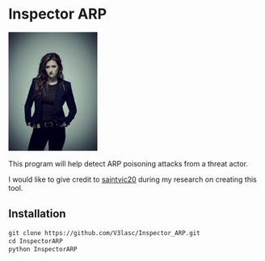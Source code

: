 <h1>Inspector ARP</h1>
<img src='Dom_DiPierro.jpg' width='35%'>

This program will help detect ARP poisoning attacks from a threat actor.

I would like to give credit to <a href='https://github.com/saintvic20/ARP-SPOOF-DETECTOR'>saintvic20<a/> during my research on creating this tool.

<h2>Installation</h2>

```
git clone https://github.com/V3lasc/Inspector_ARP.git
cd InspectorARP
python InspectorARP
```
